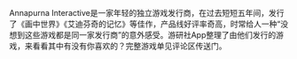 Annapurna Interactive是一家年轻的独立游戏发行商，在过去短短五年间，发行了《画中世界》《艾迪芬奇的记忆》等佳作，产品线好评率奇高，时常给人一种“没想到这些游戏都是同一家发行商”的意外感受。游研社App整理了由他们发行的游戏，来看看其中有没有你喜欢的？完整游戏单见评论区传送门。 